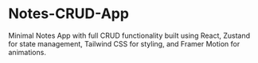# Notes-CRUD-App
Minimal Notes App with full CRUD functionality built using React, Zustand for state management, Tailwind CSS for styling, and Framer Motion for animations.
